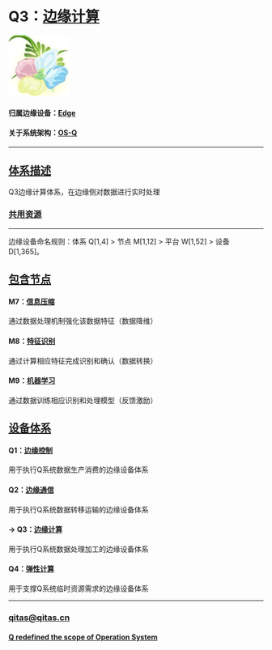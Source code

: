 ﻿# Q3：[边缘计算](https://github.com/OS-Q/Q3)

[![sites](OS-Q/OS-Q.png)](http://www.OS-Q.com)

#### 归属边缘设备：[Edge](https://github.com/OS-Q/Edge-Q)

#### 关于系统架构：[OS-Q](https://github.com/OS-Q/OS-Q)

---

## [体系描述](https://github.com/OS-Q/Q3/wiki) 

Q3边缘计算体系，在边缘侧对数据进行实时处理

### [共用资源](https://github.com/OS-Q/Q3/wiki)



---

边缘设备命名规则：体系 Q[1,4] > 节点 M[1,12] > 平台 W[1,52] > 设备 D[1,365]。

## [包含节点](https://github.com/OS-Q/Q3/wiki/) 

#### M7：[信息压缩](https://github.com/OS-Q/M7)

通过数据处理机制强化该数据特征（数据降维）
 
#### M8：[特征识别](https://github.com/OS-Q/M8) 

通过计算相应特征完成识别和确认（数据转换）

#### M9：[机器学习](https://github.com/OS-Q/M9)

通过数据训练相应识别和处理模型（反馈激励）

## [设备体系](https://github.com/OS-Q/Edge-Q/wiki/)

#### Q1：[边缘控制](https://github.com/OS-Q/Q1) 

用于执行Q系统数据生产消费的边缘设备体系

#### Q2：[边缘通信](https://github.com/OS-Q/Q2)

用于执行Q系统数据转移运输的边缘设备体系

#### -> Q3：[边缘计算](https://github.com/OS-Q/Q3)

用于执行Q系统数据处理加工的边缘设备体系

#### Q4：[弹性计算](https://github.com/OS-Q/Q4)

用于支撑Q系统临时资源需求的边缘设备体系



---

###  qitas@qitas.cn
####  [Q redefined the scope of Operation System](http://www.OS-Q.com)